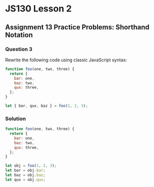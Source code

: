 # JS130 Lesson 2

## Assignment 13 Practice Problems: Shorthand Notation

### Question 3

Rewrite the following code using classic JavaScript syntax:

```js
function foo(one, two, three) {
  return {
    bar: one,
    baz: two,
    qux: three,
  };
}

let { bar, qux, baz } = foo(1, 2, 3);
```

### Solution

```js
function foo(one, two, three) {
  return {
    bar: one,
    baz: two,
    qux: three,
  };
}

let obj = foo(1, 2, 3);
let bar = obj.bar;
let baz = obj.baz;
let qux = obj.qux;
```

